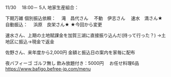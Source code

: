 11/30
　18:00－
5人
地家生産組合：

下期万雑
個別振込依頼：
　滝　昌代さん
　不動　伊志さん
　速水　満さん★
自動振込：
　浜原　良栄さん★
★今回から変更

速水さん、上期の土地賦課金を加賀三湖に直接振り込んだ(持って行った？)
→土地区に振込→現金で返金


佐野さん、来年度から2,000円
金額と振込日の案内を家毎に配布


夜バフィーゴ ゴルフ無し 飲み放題付き：5000円
　お任せ料理6品
https://www.bafigo.befree-jp.com/menu